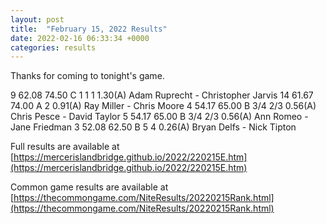 ```yaml
---
layout: post
title:  "February 15, 2022 Results"
date: 2022-02-16 06:33:34 +0000
categories: results
---
```

Thanks for coming to tonight's game.

9   62.08   74.50  C   1     1     1    1.30(A)  Adam Ruprecht - Christopher Jarvis
14   61.67   74.00  A   2                0.91(A)  Ray Miller - Chris Moore
4   54.17   65.00  B  3/4   2/3         0.56(A)  Chris Pesce - David Taylor
5   54.17   65.00  B  3/4   2/3         0.56(A)  Ann Romeo - Jane Friedman
3   52.08   62.50  B   5     4          0.26(A)  Bryan Delfs - Nick Tipton

Full results are available at [https://mercerislandbridge.github.io/2022/220215E.htm](https://mercerislandbridge.github.io/2022/220215E.htm)

Common game results are available at [https://thecommongame.com/NiteResults/20220215Rank.html](https://thecommongame.com/NiteResults/20220215Rank.html)
